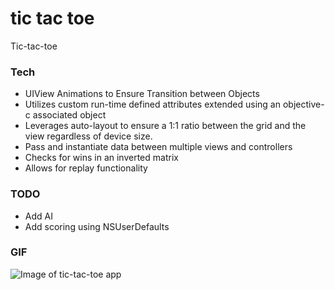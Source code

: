 # tic tac toe

Tic-tac-toe

### Tech

* UIView Animations to Ensure Transition between Objects
* Utilizes custom run-time defined attributes extended using an objective-c associated object
* Leverages auto-layout to ensure a 1:1 ratio between the grid and the view regardless of device size.
* Pass and instantiate data between multiple views and controllers
* Checks for wins in an inverted matrix
* Allows for replay functionality

### TODO
* Add AI
* Add scoring using NSUserDefaults

### GIF
![Image of tic-tac-toe app](http://i.imgur.com/423auaF.gif)

